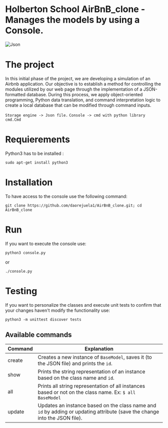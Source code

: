 # Holberton School AirBnB_clone - Manages the models by using a Console.
![Json](https://www.opc-router.de/wp-content/uploads/2020/08/was-ist-json_600x250px-1.jpg)

# The project

In this initial phase of the project, we are developing a simulation of an Airbnb application. Our objective is to establish a method for controlling the modules utilized by our web page through the implementation of a JSON-formatted database. During this process, we apply object-oriented programming, Python data translation, and command interpretation logic to create a local database that can be modified through command inputs.

`Storage engine -> Json file.`
`Console -> cmd with python library cmd.Cmd`

# Requierements 
Python3 has to be installed :
```
sudo apt-get install python3
```
# Installation

To have access to the console use the following command:

```
git clone https://github.com/daorejuela1/AirBnB_clone.git; cd AirBnB_clone
```

# Run

If you want to execute the console use:

```
python3 console.py
```
or
```
./console.py
```

# Testing 

If you want to personalize the classes and execute unit tests to confirm that your changes haven't modify the functionality use:

```
python3 -m unittest discover tests
```

## Available commands
|Command| Explanation |
|--|--|
| create | Creates a new instance of `BaseModel`, saves it (to the JSON file) and prints the `id`.
| show | Prints the string representation of an instance based on the class name and `id`.
| all | Prints all string representation of all instances based or not on the class name. Ex: `$ all BaseModel` |
| update | Updates an instance based on the class name and `id` by adding or updating attribute (save the change into the JSON file).

